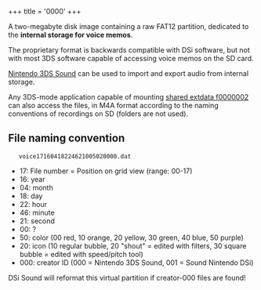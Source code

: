 +++
title = '0000'
+++

A two-megabyte disk image containing a raw FAT12 partition, dedicated to
the **internal storage for voice memos**.

The proprietary format is backwards compatible with DSi software, but
not with most 3DS software capable of accessing voice memos on the SD
card.

[Nintendo 3DS Sound](Nintendo_3DS_Sound "wikilink") can be used to
import and export audio from internal storage.

Any 3DS-mode application capable of mounting [shared extdata
f0000002](Extdata "wikilink") can also access the files, in M4A format
according to the naming conventions of recordings on SD (folders are not
used).

## File naming convention

`   voice17160418224621005020000.dat`

- 17: File number = Position on grid view (range: 00-17)
- 16: year
- 04: month
- 18: day
- 22: hour
- 46: minute
- 21: second
- 00: ?
- 50: color (00 red, 10 orange, 20 yellow, 30 green, 40 blue, 50 purple)
- 20: icon (10 regular bubble, 20 "shout" = edited with filters, 30
  square bubble = edited with speed/pitch tool)
- 000: creator ID (000 = Nintendo 3DS Sound, 001 = Sound Nintendo DSi)


DSi Sound will reformat this virtual partition if creator-000 files are
found!